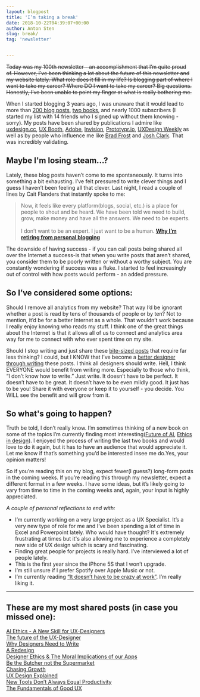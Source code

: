 ```yaml
---
layout: blogpost
title: 'I’m taking a break'
date: 2018-10-22T04:39:07+00:00
author: Anton Sten
slug: break/
tag: 'newsletter'


---
```

~~Today was my 100th newsletter - an accomplishment that I’m quite proud of. However, I’ve been thinking a lot about the future of this newsletter and my website lately. What role does it fill in my life? Is blogging part of where I want to take my career? Where DO I want to take my career? Big questions. Honestly, I’ve been unable to point my finger at what is really bothering me.~~

When I started blogging 3 years ago, I was unaware that it would lead to more than [200 blog posts](https://www.antonsten.com/blog), [two books](https://www.antonsten.com/books), and nearly 1000 subscribers (I started my list with 14 friends who I signed up without them knowing - sorry). My posts have been shared by publications I admire like [uxdesign.cc](https://twitter.com/uxdesigncc/status/1013771287519485952), [UX Booth](https://twitter.com/UXBooth/status/1001591543009087488), [Adobe](https://twitter.com/AdobeXD/status/663763999465451520), [Invision](https://twitter.com/InVisionApp/status/1029518095495389184), [Prototypr.io](https://twitter.com/prototyprIO/status/1007486356766019584), [UXDesign Weekly](https://twitter.com/uxdesignweekly/status/1003700914237136906) as well as by people who influence me like [Brad Frost](http://bradfrost.com/blog/post/email-responses-3-ux-designer-or-front-end-developer/) and [Josh Clark](https://bigmedium.com/ideas/links/future-of-the-ux-designer.html). That was incredibly validating.

## Maybe I'm losing steam...?
Lately, these blog posts haven’t come to me spontaneously. It turns into something a bit exhausting. I’ve felt pressured to write clever things and I guess I haven’t been feeling all that clever. Last night, I read a couple of lines by Cait Flanders that instantly spoke to me:

>Now, it feels like every platform(blogs, social, etc.) is a place for people to shout and be heard. We have been told we need to build, grow, make money and have all the answers. We need to be experts.<br /><br />I don’t want to be an expert. I just want to be a human.
**[Why I’m retiring from personal blogging](https://caitflanders.com/2018/09/04/retiring-from-personal-blogging/)**

The downside of having success - if you can call posts being shared all over the Internet a success-is that when you write posts that aren’t shared, you consider them to be poorly written or without a worthy subject. You are constantly wondering if success was a fluke. I started to feel increasingly out of control with how posts would perform - an added pressure.

## So I’ve considered some options:
Should I remove all analytics from my website? That way I’d be ignorant whether a post is read by tens of thousands of people or by ten? Not to mention, it’d be for a better Internet as a whole. That wouldn’t work because I really enjoy knowing who reads my stuff. I think one of the great things about the Internet is that it allows all of us to connect and analytics area way for me to connect with who ever spent time on my site.

Should I stop writing and just share these [bite-sized posts](https://www.antonsten.com/organized-browsing/) that require far less thinking? I could, but I KNOW that I’ve become a [better designer through writing](https://www.antonsten.com/designers-write/) these posts. I think all designers should write. Hell, I think EVERYONE would benefit from writing more. Especially to those who think, “I don’t know how to write.” Just write. It doesn’t have to be perfect. It doesn’t have to be great. It doesn’t have to be even mildly good. It just has to be you! Share it with everyone or keep it to yourself - you decide. You WILL see the benefit and will grow from it.

## So what's going to happen?
Truth be told, I don’t really know. I’m sometimes thinking of a new book on some of the topics I’m currently finding most interesting([Future of AI](https://www.antonsten.com/ai-ethics/), [Ethics in design](https://www.antonsten.com/moral-implications-apps/)). I enjoyed the process of writing the last two books and would love to do it again, but it has to have an audience that would appreciate it. Let me know if that’s something you’d be interested insee me do.Yes, your opinion matters!

So if you’re reading this on my blog, expect fewer(I guess?) long-form posts in the coming weeks. If you’re reading this through my newsletter, expect a different format in a few weeks. I have some ideas, but it’s likely going to vary from time to time in the coming weeks and, again, your input is highly appreciated.  

_A couple of personal reflections to end with:_
- I’m currently working on a very large project as a UX Specialist. It’s a very new type of role for me and I’ve been spending a lot of time in Excel and Powerpoint lately. Who would have thought? It's extremely frustrating at times but it's also allowing me to experience a completely new side of UX design which is scary and fascinating.
- Finding great people for projects is really hard. I’ve interviewed a lot of people lately.
- This is the first year since the iPhone 5S that I won’t upgrade.
- I’m still unsure if I prefer Spotify over Apple Music or not.
- I’m currently reading [“It doesn’t have to be crazy at work”](https://basecamp.com/books/calm). I’m really liking it.

---

## These are my most shared posts (in case you missed one):
[AI Ethics - A New Skill for UX-Designers](https://www.antonsten.com/ai-ethics/)<br />
[The future of the UX-Designer](https://www.antonsten.com/future-ux-designer/)<br />
[Why Designers Need to Write](https://www.antonsten.com/designers-write/)<br />
[A Redesign](https://www.antonsten.com/redesign/)<br />
[Designer Ethics & The Moral Implications of our Apps](https://www.antonsten.com/moral-implications-apps/)<br />
[Be the Butcher not the Supermarket](https://www.antonsten.com/be-the-butcher-not-the-supermarket/)<br />
[Chasing Growth](https://www.antonsten.com/chasinggrowth/)<br />
[UX Design Explained](https://www.antonsten.com/ux-design-explained/)<br />
[New Tools Don’t Always Equal Productivity](https://www.antonsten.com/newtools/)<br />
[The Fundamentals of Good UX](https://www.antonsten.com/fundamentals-of-ux/)<br />
